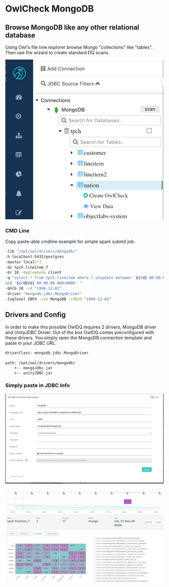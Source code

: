 # OwlCheck MongoDB

## Browse MongoDB like any other relational database

Using Owl's file tree explorer browse Mongo "collections" like "tables".  Then use the wizard to create standard DQ scans. 

![](../../.gitbook/assets/screen-shot-2020-08-01-at-10.03.07-am.png)

### CMD Line

Copy paste-able cmdline example for simple spark submit job.

```bash
-lib "/opt/owl/drivers/mongodb/" 
-h localhost:5432/postgres 
-master local[*] 
-ds tpch.lineitem_7 
-br 10 -deploymode client 
-q "select * from tpch.lineitem where l_shipdate between '${rd} 00:00:00.000+0000' 
and '${rdEnd} 00:00:00.000+0000' " 
-bhlb 10 -rd "1998-12-01" 
-driver "mongodb.jdbc.MongoDriver" 
-loglevel INFO -cxn MongoDB -rdEnd "1998-12-02"
```

## Drivers and Config

In order to make this possible OwlDQ requires 2 drivers, MongoDB driver and UnityJDBC Driver.  Out of the box OwlDQ comes preconfigured with these drivers.  You simply open the MongoDB connection template and paste in your JDBC URL.

```text
driverClass: mongodb.jdbc.MongoDriver

path: /opt/owl/drivers/mongodb/
    +-- mongoJdbc.jar
    +-- unityJDBC.jar
```

### Simply paste in JDBC Info

![](../../.gitbook/assets/screen-shot-2020-08-01-at-10.09.20-am.png)

![](../../.gitbook/assets/screen-shot-2020-08-01-at-10.10.45-am.png)

